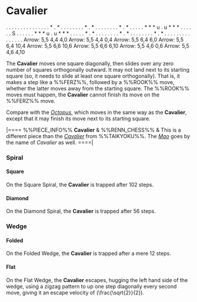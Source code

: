 # Cavalier

<div class = "movement">
. . . . . . . . . . .
. . . . * . * . . . .
. . . . * . * . . . .
. . . . * . * . . . .
. * * * u . u * * * .
. . . . . S . . . . .
. * * * u . u * * * .
. . . . * . * . . . .
. . . . * . * . . . .
. . . . * . * . . . .
. . . . . . . . . . .
Arrow: 5,5 4,4  4,0
Arrow: 5,5 4,4  0,4
Arrow: 5,5 6,4  6,0
Arrow: 5,5 6,4 10,4
Arrow: 5,5 6,6 10,6
Arrow: 5,5 6,6  6,10
Arrow: 5,5 4,6  0,6
Arrow: 5,5 4,6  4,10
</div>

The **Cavalier** moves one square diagonally, then slides over any
zero number of squares orthogonally outward. It may not land next
to its starting square (so, it needs to slide at least one square
orthogonally). That is, it makes a step like a %%FERZ%%, followed 
by a %%ROOK%% move, whether the latter moves away from the starting square.
The %%ROOK%% moves must happen, the **Cavalier** cannot finish its move
on the %%FERZ%% move.

Compare with the [*Octopus*](octopus.html), which moves in the
same way as the **Cavalier**, except that it may finish its
move next to its starting square.

|====
%%PIECE_INFO%%
  **Cavalier**
& %%RENN_CHESS%%
& This is a different piece than the [*Cavalier*](strong_chariot.html)
  from %%TAIKYOKU%%. The [*Mao*](mao.html) goes by the name of *Cavalier*
  as well.
====|

### Spiral

#### Square

On the Square Spiral, the **Cavalier** is trapped after 102 steps.

#### Diamond

On the Diamond Spiral, the **Cavalier** is trapped after 56 steps.

### Wedge

#### Folded

On the Folded Wedge, the **Cavalier** is trapped after a mere 12 steps.

#### Flat

On the Flat Wedge, the **Cavalier** escapes, hugging the left hand side
of the wedge, using a zigzag pattern to up one step diagonally every
second move, giving it an escape velocity of \(\frac{\sqrt{2}}{2}\).
